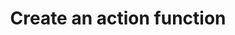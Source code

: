 ---
title: Create an action function
redirect_to:
  - https://www.ibm.com/support/knowledgecenter/SS7P7S_ind/watson-assistant-solutions/knowledge/create-action-function.html
---